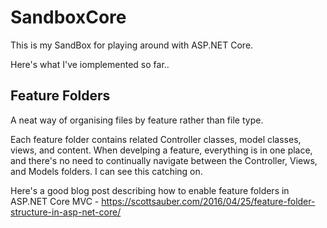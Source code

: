 # SandboxCore
This is my SandBox for playing around with ASP.NET Core.

Here's what I've iomplemented so far..

## Feature Folders
A neat way of organising files by feature rather than file type. 

Each feature folder contains related Controller classes, model classes, views, and content. When develping a feature, everything is in one place, and there's no need to continually navigate between the Controller, Views, and Models folders. I can see this catching on.

Here's a good blog post describing how to enable feature folders in ASP.NET Core MVC -
https://scottsauber.com/2016/04/25/feature-folder-structure-in-asp-net-core/
